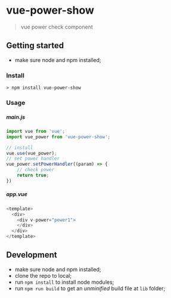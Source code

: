 # vue-power-show
> vue power check component


## Getting started
* make sure node and npm installed;

### Install
```
> npm install vue-power-show
```

### Usage
##### main.js
```javascript
import vue from 'vue';
import vue_power from 'vue-power-show';

// install
vue.use(vue_power);
// set power handler
vue_power.setPowerHandler((param) => {
    // check power
    return true;
})
```
##### app.vue
```javascript
<template>
  <div>
    <div v-power="power1">
    </div>
  </div>
</template>
```

## Development
* make sure node and npm installed;
* clone the repo to local;
* run `npm install` to install node modules;
* run `npm run build` to get an *unminified* build file at `lib` folder;